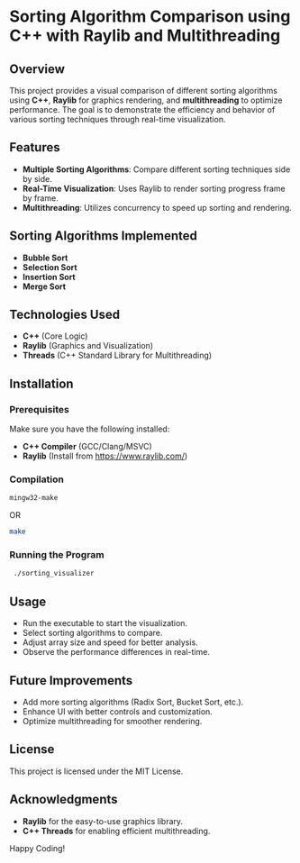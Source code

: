 # Sorting Algorithm Comparison using C++ with Raylib and Multithreading

## Overview
This project provides a visual comparison of different sorting algorithms using **C++**, **Raylib** for graphics rendering, and **multithreading** to optimize performance. The goal is to demonstrate the efficiency and behavior of various sorting techniques through real-time visualization.

## Features
- **Multiple Sorting Algorithms**: Compare different sorting techniques side by side.
- **Real-Time Visualization**: Uses Raylib to render sorting progress frame by frame.
- **Multithreading**: Utilizes concurrency to speed up sorting and rendering.

## Sorting Algorithms Implemented
- **Bubble Sort**
- **Selection Sort**
- **Insertion Sort**
- **Merge Sort**

## Technologies Used
- **C++** (Core Logic)
- **Raylib** (Graphics and Visualization)
- **Threads** (C++ Standard Library for Multithreading)

## Installation
### Prerequisites
Make sure you have the following installed:
- **C++ Compiler** (GCC/Clang/MSVC)
- **Raylib** (Install from https://www.raylib.com/)

### Compilation
```sh
mingw32-make
```
OR
```sh
make
```

### Running the Program
```sh
 ./sorting_visualizer
```

## Usage
- Run the executable to start the visualization.
- Select sorting algorithms to compare.
- Adjust array size and speed for better analysis.
- Observe the performance differences in real-time.

## Future Improvements
- Add more sorting algorithms (Radix Sort, Bucket Sort, etc.).
- Enhance UI with better controls and customization.
- Optimize multithreading for smoother rendering.

## License
This project is licensed under the MIT License.

## Acknowledgments
- **Raylib** for the easy-to-use graphics library.
- **C++ Threads** for enabling efficient multithreading.

Happy Coding!

